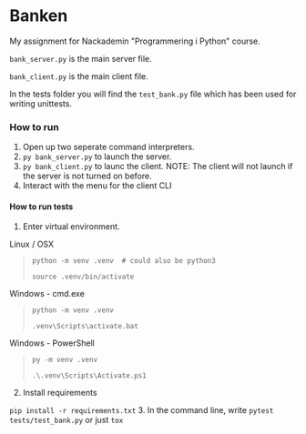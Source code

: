 # Banken

My assignment for Nackademin "Programmering i Python" course.

`bank_server.py` is the main server file.

`bank_client.py` is the main client file.

In the tests folder you will find the `test_bank.py` file which has been used for writing unittests.


### How to run
1. Open up two seperate command interpreters.
2. `py bank_server.py` to launch the server.
3. `py bank_client.py` to launc the client. NOTE: The client will not launch if the server is not turned on before.
4. Interact with the menu for the client CLI

#### How to run tests
1. Enter virtual environment.

Linux / OSX
>`python -m venv .venv  # could also be python3`
>
>`source .venv/bin/activate`

Windows - cmd.exe
>`python -m venv .venv`
>
>`.venv\Scripts\activate.bat`

Windows - PowerShell
>`py -m venv .venv`
>
>`.\.venv\Scripts\Activate.ps1`

2. Install requirements

`pip install -r requirements.txt`
3. In the command line, write `pytest tests/test_bank.py` or just `tox`
